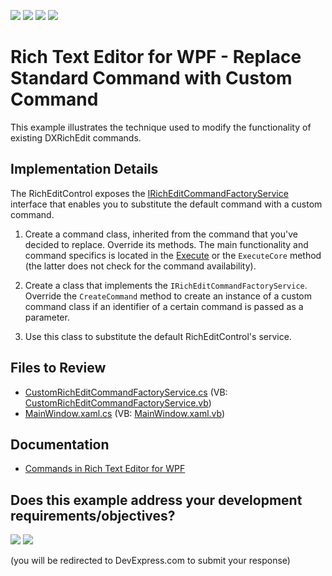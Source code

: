 <!-- default badges list -->
![](https://img.shields.io/endpoint?url=https://codecentral.devexpress.com/api/v1/VersionRange/128607815/21.1.5%2B)
[![](https://img.shields.io/badge/Open_in_DevExpress_Support_Center-FF7200?style=flat-square&logo=DevExpress&logoColor=white)](https://supportcenter.devexpress.com/ticket/details/T466861)
[![](https://img.shields.io/badge/📖_How_to_use_DevExpress_Examples-e9f6fc?style=flat-square)](https://docs.devexpress.com/GeneralInformation/403183)
[![](https://img.shields.io/badge/💬_Leave_Feedback-feecdd?style=flat-square)](#does-this-example-address-your-development-requirementsobjectives)
<!-- default badges end -->
# Rich Text Editor for WPF - Replace Standard Command with Custom Command

This example illustrates the technique used to modify the functionality of existing DXRichEdit commands.

## Implementation Details

The RichEditControl exposes the [IRichEditCommandFactoryService](https://docs.devexpress.com/OfficeFileAPI/DevExpress.XtraRichEdit.Services.IRichEditCommandFactoryService) interface that enables you to substitute the default command with a custom command.

1. Create a command class, inherited from the command that you've decided to replace. Override its methods. The main functionality and command specifics is located in the [Execute](https://docs.devexpress.com/CoreLibraries/DevExpress.Utils.Commands.Command.Execute) or the `ExecuteCore` method (the latter does not check for the command availability).

2. Create a class that implements the `IRichEditCommandFactoryService`. Override the `CreateCommand` method to create an instance of a custom command class if an identifier of a certain command is passed as a parameter. 

3. Use this class to substitute the default RichEditControl's service.

## Files to Review

* [CustomRichEditCommandFactoryService.cs](./CS/DXApplication36/CustomRichEditCommandFactoryService.cs) (VB: [CustomRichEditCommandFactoryService.vb](./VB/DXApplication36/CustomRichEditCommandFactoryService.vb))
* [MainWindow.xaml.cs](./CS/DXApplication36/MainWindow.xaml.cs) (VB: [MainWindow.xaml.vb](./VB/DXApplication36/MainWindow.xaml.vb))

## Documentation

* [Commands in Rich Text Editor for WPF](https://docs.devexpress.com/WPF/9108/controls-and-libraries/rich-text-editor/commands)


<!-- feedback -->
## Does this example address your development requirements/objectives?

[<img src="https://www.devexpress.com/support/examples/i/yes-button.svg"/>](https://www.devexpress.com/support/examples/survey.xml?utm_source=github&utm_campaign=wpf-richedit-replace-standard-command-with-custom-command&~~~was_helpful=yes) [<img src="https://www.devexpress.com/support/examples/i/no-button.svg"/>](https://www.devexpress.com/support/examples/survey.xml?utm_source=github&utm_campaign=wpf-richedit-replace-standard-command-with-custom-command&~~~was_helpful=no)

(you will be redirected to DevExpress.com to submit your response)
<!-- feedback end -->
